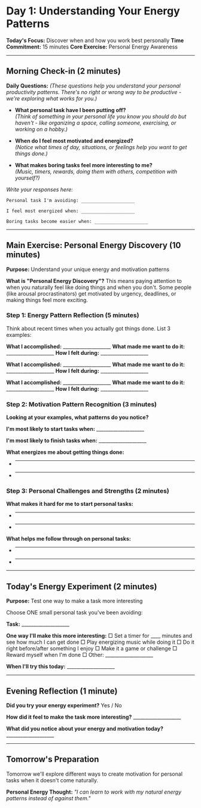 # Day 1: Understanding Your Energy Patterns

**Today's Focus:** Discover when and how you work best personally
**Time Commitment:** 15 minutes
**Core Exercise:** Personal Energy Awareness

---

## Morning Check-in (2 minutes)

**Daily Questions:** *(These questions help you understand your personal productivity patterns. There's no right or wrong way to be productive - we're exploring what works for you.)*

- **What personal task have I been putting off?**  
  *(Think of something in your personal life you know you should do but haven't - like organizing a space, calling someone, exercising, or working on a hobby.)*

- **When do I feel most motivated and energized?**  
  *(Notice what times of day, situations, or feelings help you want to get things done.)*

- **What makes boring tasks feel more interesting to me?**  
  *(Music, timers, rewards, doing them with others, competition with yourself?)*

*Write your responses here:*
```
Personal task I'm avoiding: ____________________

I feel most energized when: ____________________

Boring tasks become easier when: ____________________
```

---

## Main Exercise: Personal Energy Discovery (10 minutes)

**Purpose:** Understand your unique energy and motivation patterns

**What is "Personal Energy Discovery"?** This means paying attention to when you naturally feel like doing things and when you don't. Some people (like arousal procrastinators) get motivated by urgency, deadlines, or making things feel more exciting.

### Step 1: Energy Pattern Reflection (5 minutes)
Think about recent times when you actually got things done. List 3 examples:

**What I accomplished:** ____________________
**What made me want to do it:** ____________________
**How I felt during:** ____________________

**What I accomplished:** ____________________
**What made me want to do it:** ____________________
**How I felt during:** ____________________

**What I accomplished:** ____________________
**What made me want to do it:** ____________________
**How I felt during:** ____________________

### Step 2: Motivation Pattern Recognition (3 minutes)

**Looking at your examples, what patterns do you notice?**

**I'm most likely to start tasks when:** ____________________

**I'm most likely to finish tasks when:** ____________________

**What energizes me about getting things done:**
- ____________________
- ____________________

### Step 3: Personal Challenges and Strengths (2 minutes)

**What makes it hard for me to start personal tasks:**
- ____________________
- ____________________

**What helps me follow through on personal tasks:**
- ____________________
- ____________________

---

## Today's Energy Experiment (2 minutes)

**Purpose:** Test one way to make a task more interesting

Choose ONE small personal task you've been avoiding:

**Task:** ____________________

**One way I'll make this more interesting:**
□ Set a timer for ____ minutes and see how much I can get done
□ Play energizing music while doing it
□ Do it right before/after something I enjoy
□ Make it a game or challenge
□ Reward myself when I'm done
□ Other: ____________________

**When I'll try this today:** ____________________

---

## Evening Reflection (1 minute)

**Did you try your energy experiment?** Yes / No

**How did it feel to make the task more interesting?** ____________________

**What did you notice about your energy and motivation today?** ____________________

---

## Tomorrow's Preparation
Tomorrow we'll explore different ways to create motivation for personal tasks when it doesn't come naturally.

**Personal Energy Thought:**
*"I can learn to work with my natural energy patterns instead of against them."*
